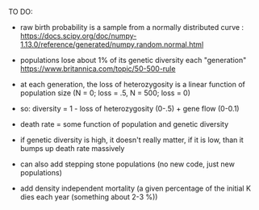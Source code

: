 TO DO:

- raw birth probability is a sample from a normally distributed curve : https://docs.scipy.org/doc/numpy-1.13.0/reference/generated/numpy.random.normal.html

- populations lose about 1% of its genetic diversity each "generation" https://www.britannica.com/topic/50-500-rule

- at each generation, the loss of heterozygosity is a linear function of population size (N = 0; loss = .5, N = 500; loss = 0)

- so: diversity = 1 - loss of heterozygosity (0-.5) + gene flow (0-0.1)

- death rate = some function of population and genetic diversity

- if genetic diversity is high, it doesn't really matter, if it is low, than it bumps up death rate massively

- can also add stepping stone populations (no new code, just new populations)

- add density independent mortality (a given percentage of the initial K dies each year (something about 2-3 %))
